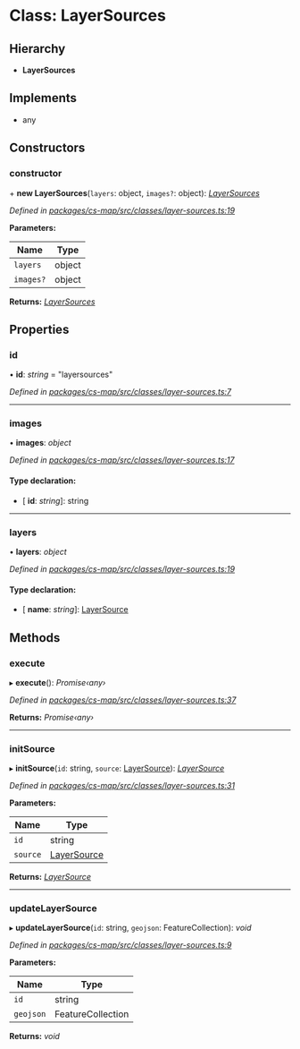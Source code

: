 # Class: LayerSources

## Hierarchy

* **LayerSources**

## Implements

* any

## Constructors

###  constructor

\+ **new LayerSources**(`layers`: object, `images?`: object): *[LayerSources](_cs_map_src_classes_layer_sources_.layersources.md)*

*Defined in [packages/cs-map/src/classes/layer-sources.ts:19](https://github.com/TNOCS/csnext/blob/34474da7/packages/cs-map/src/classes/layer-sources.ts#L19)*

**Parameters:**

Name | Type |
------ | ------ |
`layers` | object |
`images?` | object |

**Returns:** *[LayerSources](_cs_map_src_classes_layer_sources_.layersources.md)*

## Properties

###  id

• **id**: *string* = "layersources"

*Defined in [packages/cs-map/src/classes/layer-sources.ts:7](https://github.com/TNOCS/csnext/blob/34474da7/packages/cs-map/src/classes/layer-sources.ts#L7)*

___

###  images

• **images**: *object*

*Defined in [packages/cs-map/src/classes/layer-sources.ts:17](https://github.com/TNOCS/csnext/blob/34474da7/packages/cs-map/src/classes/layer-sources.ts#L17)*

#### Type declaration:

* \[ **id**: *string*\]: string

___

###  layers

• **layers**: *object*

*Defined in [packages/cs-map/src/classes/layer-sources.ts:19](https://github.com/TNOCS/csnext/blob/34474da7/packages/cs-map/src/classes/layer-sources.ts#L19)*

#### Type declaration:

* \[ **name**: *string*\]: [LayerSource](_cs_map_src_classes_layer_source_.layersource.md)

## Methods

###  execute

▸ **execute**(): *Promise‹any›*

*Defined in [packages/cs-map/src/classes/layer-sources.ts:37](https://github.com/TNOCS/csnext/blob/34474da7/packages/cs-map/src/classes/layer-sources.ts#L37)*

**Returns:** *Promise‹any›*

___

###  initSource

▸ **initSource**(`id`: string, `source`: [LayerSource](_cs_map_src_classes_layer_source_.layersource.md)): *[LayerSource](_cs_map_src_classes_layer_source_.layersource.md)*

*Defined in [packages/cs-map/src/classes/layer-sources.ts:31](https://github.com/TNOCS/csnext/blob/34474da7/packages/cs-map/src/classes/layer-sources.ts#L31)*

**Parameters:**

Name | Type |
------ | ------ |
`id` | string |
`source` | [LayerSource](_cs_map_src_classes_layer_source_.layersource.md) |

**Returns:** *[LayerSource](_cs_map_src_classes_layer_source_.layersource.md)*

___

###  updateLayerSource

▸ **updateLayerSource**(`id`: string, `geojson`: FeatureCollection): *void*

*Defined in [packages/cs-map/src/classes/layer-sources.ts:9](https://github.com/TNOCS/csnext/blob/34474da7/packages/cs-map/src/classes/layer-sources.ts#L9)*

**Parameters:**

Name | Type |
------ | ------ |
`id` | string |
`geojson` | FeatureCollection |

**Returns:** *void*
